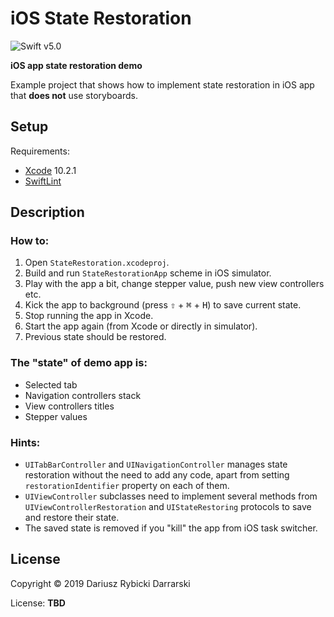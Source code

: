 # iOS State Restoration

![Swift v5.0](https://img.shields.io/badge/swift-v5.0-orange.svg)

**iOS app state restoration demo**

Example project that shows how to implement state restoration in iOS app that **does not** use storyboards.


## Setup

Requirements:

- [Xcode](https://developer.apple.com/xcode/) 10.2.1
- [SwiftLint](https://github.com/realm/SwiftLint)

## Description

### How to:

1. Open `StateRestoration.xcodeproj`.
2. Build and run `StateRestorationApp` scheme in iOS simulator.
3. Play with the app a bit, change stepper value, push new view controllers etc.
4. Kick the app to background (press <kbd>⇧</kbd> + <kbd>⌘</kbd> + <kbd>H</kbd>) to save current state.
5. Stop running the app in Xcode.
6. Start the app again (from Xcode or directly in simulator).
7. Previous state should be restored.

### The "state" of demo app is:

- Selected tab
- Navigation controllers stack
- View controllers titles
- Stepper values

### Hints:

- `UITabBarController` and `UINavigationController` manages state restoration without the need to add any code, apart from setting `restorationIdentifier` property on each of them.
- `UIViewController` subclasses need to implement several methods from `UIViewControllerRestoration` and `UIStateRestoring` protocols to save and restore their state.
- The saved state is removed if you "kill" the app from iOS task switcher.

## License

Copyright © 2019 Dariusz Rybicki Darrarski

License: **TBD**
